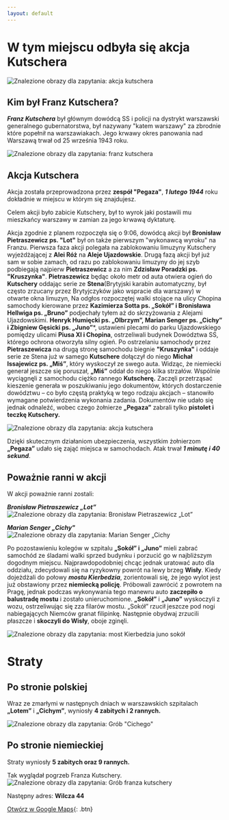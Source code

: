 ```yaml
---
layout: default
---
```




# W tym miejscu odbyła się akcja Kutschera  
  ![Znalezione obrazy dla zapytania: akcja kutschera](https://upload.wikimedia.org/wikipedia/commons/b/b8/Pa%C5%82acyk_Rzyszczewskich_w_Warszawie.jpg)
## Kim był Franz Kutschera?  

***Franz Kutschera*** był głównym dowódcą SS i policji na dystrykt warszawski generalnego gubernatorstwa, był nazywany "katem warszawy" za zbrodnie które popełnił na warszawiakach. Jego krwawy okres panowania nad Warszawą trwał od 25 września 1943 roku.  

 ![Znalezione obrazy dla zapytania: franz kutschera](https://lh3.googleusercontent.com/proxy/LPliMSSzRHA-WTzQp4DsUNH-F3fUyDBZgo2CvYfADr0UT62mnYynNN7N4ZR9DBuLYXysFZSFtuuL_mBhdZcNJMppSpOChWV9Gcdtc3I1xTj8sX1jtvpSfA)
## Akcja Kutschera  
Akcja została przeprowadzona przez **zespół "Pegaza"**, ***1 lutego 1944*** roku dokładnie w miejscu w którym się znajdujesz.  

Celem akcji było zabicie Kutschery, był to wyrok jaki postawili mu mieszkańcy warszawy w zamian za jego krwawą dyktaturę.  

Akcja zgodnie z planem rozpoczęła się o 9:06, dowódcą akcji był **Bronisław Pietraszewicz ps. "Lot"** był on także pierwszym "wykonawcą wyroku" na Franzu. Pierwsza faza akcji polegała na zablokowaniu limuzyny Kutschery wyjeżdżającej z **Alei Róż** na **Aleje Ujazdowskie**. Drugą fazą akcji był już sam w sobie zamach, od razu po zablokowaniu limuzyny do jej szyb podbiegają najpierw **Pietraszewicz** a za nim **Zdzisław Poradzki ps. "Kruszynka"**. **Pietraszewicz** będąc około metr od auta otwiera ogień do **Kutschery** oddając serie ze **Stena**(Brytyjski karabin automatyczny, był często zrzucany przez Brytyjczyków jako wspracie dla warszawy) w otwarte okna limuzyn, Na odgłos rozpoczętej walki stojące na ulicy Chopina samochody kierowane przez **Kazimierza Sotta ps. „Sokół” i Bronisława Hellwiga ps. „Bruno”** podjechały tyłem aż do skrzyżowania z Alejami Ujazdowskimi. **Henryk Humięcki ps. „Olbrzym”, Marian Senger ps. „Cichy” i Zbigniew Gęsicki ps. „Juno”***, ustawieni plecami do parku Ujazdowskiego pomiędzy ulicami **Piusa XI i Chopina**, ostrzeliwali budynek Dowództwa SS, którego ochrona otworzyła silny ogień. Po ostrzelaniu samochody przez **Pietraszewicza** na drugą stronę samochodu biegnie **"Kruszynka"** i oddaje serie ze Stena już w samego **Kutschere** dołączył do niego **Michał Issajewicz ps. „Miś”**, który wyskoczył ze swego auta. Widząc, że niemiecki generał jeszcze się poruszał, **„Miś”** oddał do niego kilka strzałów. Wspólnie wyciągnęli z samochodu ciężko rannego **Kutscherę.** Zaczęli przetrząsać kieszenie generała w poszukiwaniu jego dokumentów, których dostarczenie dowództwu – co było częstą praktyką w tego rodzaju akcjach – stanowiło wymagane potwierdzenia wykonania zadania. Dokumentów nie udało się jednak odnaleźć, wobec czego żołnierze **„Pegaza”** zabrali tylko **pistolet i teczkę Kutschery.**  

  ![Znalezione obrazy dla zapytania: akcja kutschera](https://d-pt.ppstatic.pl/kadry/k/r/1/b0/13/5a69915d2accc_o,size,969x565,q,71,h,5f5929.jpg)

Dzięki skutecznym działaniom ubezpieczenia, wszystkim żołnierzom **„Pegaza”** udało się zająć miejsca w samochodach. Atak trwał ***1 minutę i 40 sekund***.  

## Poważnie ranni w akcji  
W akcji poważnie ranni zostali:  

***Bronisław Pietraszewicz „Lot”***  
![Znalezione obrazy dla zapytania: Bronisław Pietraszewicz „Lot”](https://upload.wikimedia.org/wikipedia/commons/a/a3/Bronislaw_Pietraszewicz.jpg)

***Marian Senger „Cichy"***  
  ![Znalezione obrazy dla zapytania: Marian Senger „Cichy](https://upload.wikimedia.org/wikipedia/commons/c/c0/Marian_Senger.jpg)

Po pozostawieniu kolegów w szpitalu **„Sokół” i „Juno”** mieli zabrać samochód ze śladami walki sprzed budynku i porzucić go w najbliższym dogodnym miejscu. Najprawdopodobniej chcąc jednak uratować auto dla oddziału, zdecydowali się na ryzykowny powrót na lewy brzeg **Wisły**. Kiedy dojeżdżali do połowy ***mostu Kierbedzia***, zorientowali się, że jego wylot jest już obstawiony przez **niemiecką policję**. Próbowali zawrócić z powrotem na Pragę, jednak podczas wykonywania tego manewru auto **zaczepiło o balustradę mostu** i zostało unieruchomione. **„Sokół”** i **„Juno”** wyskoczyli z wozu, ostrzeliwując się zza filarów mostu. „Sokół” rzucił jeszcze pod nogi nabiegających Niemców granat filipinkę. Następnie obydwaj zrzucili płaszcze i **skoczyli do Wisły**, oboje zginęli.  

  ![Znalezione obrazy dla zapytania: most Kierbedzia juno sokół](https://upload.wikimedia.org/wikipedia/commons/7/72/Warszawa_tablica_Juno_i_Sok%C3%B3%C5%82.JPG)
# Straty  
## Po stronie polskiej
Wraz ze zmarłymi w następnych dniach w warszawskich szpitalach **„Lotem”** i **„Cichym”**, wyniosły **4 zabitych i 2 rannych.**  

  ![Znalezione obrazy dla zapytania: Grób "Cichego"](https://1.bp.blogspot.com/_YsybCjKE4GU/TRRwZY3lziI/AAAAAAAATNk/IbY_XM04csc/s1600/CEZ_6951.JPG)

## Po stronie niemieckiej
Straty wyniosły **5 zabitych oraz 9 rannych.**

Tak wyglądał pogrzeb Franza Kutschery.
![Znalezione obrazy dla zapytania: Grób franza kutschery](https://upload.wikimedia.org/wikipedia/commons/thumb/2/20/Franz_Kutschera_funeral_Warsaw_1944.jpg/1280px-Franz_Kutschera_funeral_Warsaw_1944.jpg)

Następny adres: **Wilcza 44**


[Otwórz w Google Maps](https://www.google.com/maps/dir//Wilcza+44,+00-678+Warszawa/@52.2245334,21.0087813,16z/data=!3m1!4b1!4m9!4m8!1m0!1m5!1m1!1s0x471eccee7216fa57:0x467694cf5df183b6!2m2!1d21.0131694!2d52.2245335!3e2){: .btn}
